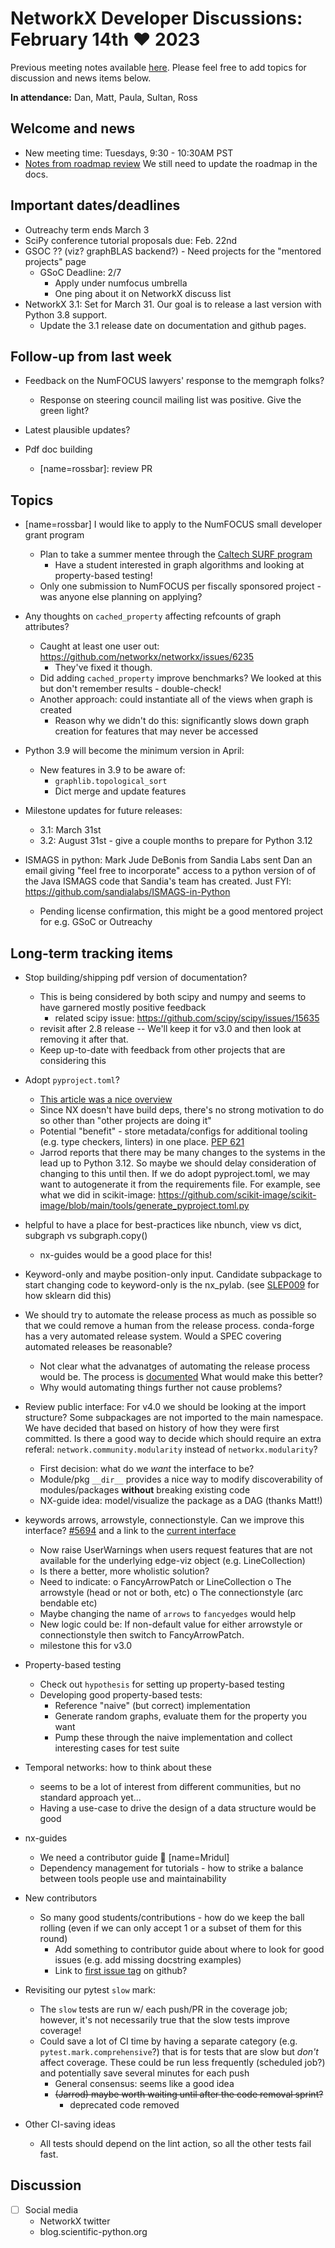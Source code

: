 # NetworkX Developer Discussions: February 14th :heart: 2023

Previous meeting notes available [here](https://github.com/networkx/archive/tree/main/meetings). Please feel free to add topics for discussion and news items below.

**In attendance:** Dan, Matt, Paula, Sultan, Ross

## Welcome and news

* New meeting time: Tuesdays, 9:30 - 10:30AM PST
* [Notes from roadmap review](https://github.com/networkx/archive/blob/main/meetings/2023-01-24_roadmap_discussion.md)  We still need to update the roadmap in the docs.

## Important dates/deadlines

* Outreachy term ends March 3
* SciPy conference tutorial proposals due: Feb. 22nd
* GSOC ??  (viz?  graphBLAS backend?) - Need projects for the "mentored projects" page
  - GSoC Deadline: 2/7
    - Apply under numfocus umbrella
    - One ping about it on NetworkX discuss list
* NetworkX 3.1: Set for March 31. Our goal is to release a last version with Python 3.8 support.
    * Update the 3.1 release date on documentation and github pages.

## Follow-up from last week

* Feedback on the NumFOCUS lawyers' response to the memgraph folks?
  * Response on steering council mailing list was positive. Give the green light?
    
* Latest plausible updates?

* Pdf doc building
  - [name=rossbar]: review PR
  
## Topics

* [name=rossbar] I would like to apply to the NumFOCUS small developer grant program
  - Plan to take a summer mentee through the [Caltech SURF program](https://sfp.caltech.edu/undergraduate-research/programs/surf)
    * Have a student interested in graph algorithms and looking at property-based testing!
  - Only one submission to NumFOCUS per fiscally sponsored project - was anyone else planning on applying?
  
* Any thoughts on `cached_property` affecting refcounts of graph attributes?
  - Caught at least one user out: https://github.com/networkx/networkx/issues/6235
    * They've fixed it though.
  - Did adding `cached_property` improve benchmarks? We looked at this but don't remember results - double-check!
  - Another approach: could instantiate all of the views when graph is created
    * Reason why we didn't do this: significantly slows down graph creation for features that may never be accessed
    
* Python 3.9 will become the minimum version in April:
  - New features in 3.9 to be aware of:
    * `graphlib.topological_sort`
    * Dict merge and update features
    
* Milestone updates for future releases:
  - 3.1: March 31st
  - 3.2: August 31st - give a couple months to prepare for Python 3.12

* ISMAGS in python: Mark Jude DeBonis from Sandia Labs sent Dan an email giving "feel free to incorporate" access to a python version of of the Java ISMAGS code that Sandia's team has created.  Just FYI: https://github.com/sandialabs/ISMAGS-in-Python
  * Pending license confirmation, this might be a good mentored project for e.g. GSoC or Outreachy

## Long-term tracking items

- Stop building/shipping pdf version of documentation?
  * This is being considered by both scipy and numpy and seems to have garnered mostly positive feedback
    - related scipy issue: https://github.com/scipy/scipy/issues/15635
  * revisit after 2.8 release -- We'll keep it for v3.0 and then look at removing it after that.
  * Keep up-to-date with feedback from other projects that are considering this

- Adopt `pyproject.toml`?
  * [This article was a nice overview](https://snarky.ca/what-the-heck-is-pyproject-toml/)
  * Since NX doesn't have build deps, there's no strong motivation to do so other than "other projects are doing it"
  * Potential "benefit" - store metadata/configs for additional tooling (e.g. type checkers, linters) in one place. [PEP 621](https://peps.python.org/pep-0621/) 
  * Jarrod reports that there may be many changes to the systems in the lead up to Python 3.12. So maybe we should delay consideration of changing to this until then. If we do adopt pyproject.toml, we may want to autogenerate it from the requirements file. For example, see what we did in scikit-image:
https://github.com/scikit-image/scikit-image/blob/main/tools/generate_pyproject.toml.py

- helpful to have a place for best-practices like nbunch, view vs dict, subgraph vs subgraph.copy()
  * nx-guides would be a good place for this!

- Keyword-only and maybe position-only input. Candidate subpackage to start changing code to keyword-only is the nx_pylab. (see [SLEP009](https://scikit-learn-enhancement-proposals.readthedocs.io/en/latest/slep009/proposal.html) for how sklearn did this)

- We should try to automate the release process as much as possible so that we could remove a human from the release process. conda-forge has a very automated release system. Would a SPEC covering automated releases be reasonable?
    - Not clear what the advanatges of automating the release process would be. The process is [documented](https://github.com/networkx/networkx/blob/main/doc/developer/release.rst) What would make this better?
    - Why would automating things further not cause problems?

- Review public interface: For v4.0 we should be looking at the import structure?  Some subpackages are not imported to the main namespace. We have decided that based on history of how they were first committed. Is there a good way to decide which should require an extra referal: `network.community.modularity` instead of `networkx.modularity`?
  - First decision: what do we *want* the interface to be?
  - Module/pkg `__dir__` provides a nice way to modify discoverability of modules/packages **without** breaking existing code
  - NX-guide idea: model/visualize the package as a DAG (thanks Matt!)

- keywords arrows, arrowstyle, connectionstyle. Can we improve this interface? [#5694](https://github.com/networkx/networkx/pull/5694) and a link to the [current interface](https://github.com/networkx/networkx/blob/2c904d18dc79df3acd64495ef64c6ff4674992a0/networkx/drawing/nx_pylab.py#L537)
    - Now raise UserWarnings when users request features that are not available for the underlying edge-viz object (e.g. LineCollection)
    - Is there a better, more wholistic solution?
    - Need to indicate:
      o FancyArrowPatch or LineCollection
      o The arrowstyle (head or not or both, etc)
      o The connectionstyle (arc bendable etc)
    - Maybe changing the name of `arrows` to `fancyedges` would help
    - New logic could be:  If non-default value for either arrowstyle or connectionstyle then switch to FancyArrowPatch.
    - milestone this for v3.0

- Property-based testing
  * Check out `hypothesis` for setting up property-based testing
  * Developing good property-based tests:
    - Reference "naive" (but correct) implementation
    - Generate random graphs, evaluate them for the property you want
    - Pump these through the naive implementation and collect interesting cases for test suite

- Temporal networks: how to think about these
  * seems to be a lot of interest from different communities, but no standard approach yet...
  * Having a use-case to drive the design of a data structure would be good
  
- nx-guides
  * We need a contributor guide :book: [name=Mridul]
  * Dependency management for tutorials - how to strike a balance between tools people use and maintainability

- New contributors
  * So many good students/contributions - how do we keep the ball rolling (even if we can only accept 1 or a subset of them for this round)
    - Add something to contributor guide about where to look for good issues (e.g. add missing docstring examples)
    - Link to [first issue tag](https://github.com/networkx/networkx/labels/Good%20First%20Issue) on github?
    
- Revisiting our pytest `slow` mark:
  * The `slow` tests are run w/ each push/PR in the coverage job; however, it's not necessarily true that the slow tests improve coverage!
  * Could save a lot of CI time by having a separate category (e.g. `pytest.mark.comprehensive`?) that is for tests that are slow but *don't* affect coverage. These could be run less frequently (scheduled job?) and potentially save several minutes for each push
    - General consensus: seems like a good idea
    - ~~(Jarrod) maybe worth waiting until after the code removal sprint?~~
      - deprecated code removed

- Other CI-saving ideas
    - All tests should depend on the lint action, so all the other tests fail fast.

## Discussion

- [ ] Social media
    * NetworkX twitter
    * blog.scientific-python.org